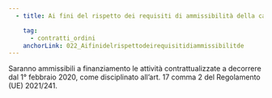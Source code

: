 ```yaml
---
  - title: Ai fini del rispetto dei requisiti di ammissibilità della candidatura, a partire da quale data deve essere contrattualizzato il fornitore? 

    tag:
      - contratti_ordini
    anchorLink: 022_Aifinidelrispettodeirequisitidiammissibilitde
---
```


Saranno ammissibili a finanziamento le attività contrattualizzate a decorrere dal 1° febbraio 2020, come disciplinato all’art. 17 comma 2 del Regolamento (UE) 2021/241.
